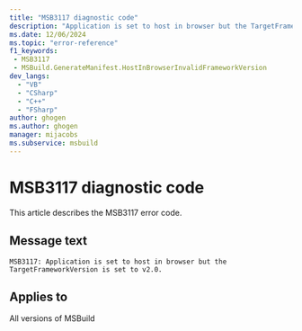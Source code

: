 ```yaml
---
title: "MSB3117 diagnostic code"
description: "Application is set to host in browser but the TargetFrameworkVersion is set to v2.0."
ms.date: 12/06/2024
ms.topic: "error-reference"
f1_keywords:
 - MSB3117
 - MSBuild.GenerateManifest.HostInBrowserInvalidFrameworkVersion
dev_langs:
  - "VB"
  - "CSharp"
  - "C++"
  - "FSharp"
author: ghogen
ms.author: ghogen
manager: mijacobs
ms.subservice: msbuild
---
```


# MSB3117 diagnostic code

<!-- :::ErrorDefinitionDescription::: -->
<!-- :::editable-content name="introDescription"::: -->
This article describes the MSB3117 error code.
<!-- :::editable-content-end::: -->

## Message text

`MSB3117: Application is set to host in browser but the TargetFrameworkVersion is set to v2.0.`

<!-- :::editable-content name="postOutputDescription"::: -->
<!-- :::editable-content-end::: -->
<!-- :::ErrorDefinitionDescription-end::: -->

## Applies to

All versions of MSBuild
